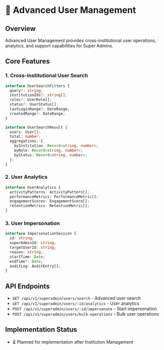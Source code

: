 # 👥 Advanced User Management

## Overview

Advanced User Management provides cross-institutional user operations, analytics, and support capabilities for Super Admins.

## Core Features

### 1. Cross-Institutional User Search

```typescript
interface UserSearchFilters {
  query?: string;
  institutionIds?: string[];
  roles?: UserRole[];
  status?: UserStatus[];
  lastLoginRange?: DateRange;
  createdRange?: DateRange;
}

interface UserSearchResult {
  users: User[];
  total: number;
  aggregations: {
    byInstitution: Record<string, number>;
    byRole: Record<string, number>;
    byStatus: Record<string, number>;
  };
}
```

### 2. User Analytics

```typescript
interface UserAnalytics {
  activityPatterns: ActivityPattern[];
  performanceMetrics: PerformanceMetric[];
  engagementScores: EngagementScore[];
  retentionMetrics: RetentionMetric[];
}
```

### 3. User Impersonation

```typescript
interface ImpersonationSession {
  id: string;
  superAdminId: string;
  targetUserId: string;
  reason: string;
  startTime: Date;
  endTime?: Date;
  auditLog: AuditEntry[];
}
```

## API Endpoints

- `GET /api/v1/superadmin/users/search` - Advanced user search
- `GET /api/v1/superadmin/users/:id/analytics` - User analytics
- `POST /api/v1/superadmin/users/:id/impersonate` - Start impersonation
- `POST /api/v1/superadmin/users/bulk-operations` - Bulk user operations

## Implementation Status

- ⏳ Planned for implementation after Institution Management
